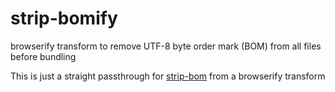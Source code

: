 strip-bomify
========

browserify transform to remove UTF-8 byte order mark (BOM) from all files before bundling


This is just a straight passthrough for [strip-bom](https://github.com/sindresorhus/strip-bom) from a browserify transform